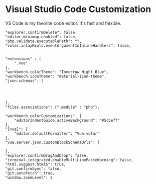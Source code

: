 # Visual Studio Code Customization

VS Code is my favorite code editor. It's fast and flexible.



    "explorer.confirmDelete": false,
    "editor.minimap.enabled": false,
    "php.validate.executablePath": "",
    "volar.inlayHints.eventArgumentInInlineHandlers": false,
 
 
    "extensions" : [
        ".vue"
    ],
    "workbench.colorTheme": "Tomorrow Night Blue",
    "workbench.iconTheme": "material-icon-theme",
    "json.schemas": [
    

 
 
    ],
    "files.associations": {".module" : "php"},
   
    "workbench.colorCustomizations": {
        "editorIndentGuide.activeBackground": "#5c5eff"
    },
    "[vue]": {
        "editor.defaultFormatter": "Vue.volar"
    },
    "vue.server.json.customBlockSchemaUrls": {
       
    },
    "explorer.confirmDragAndDrop": false,
    "terminal.integrated.enableMultiLinePasteWarning": false,
    "html.suggest.html5": true,
    "git.confirmSync": false,
    "git.autofetch": true,
    "window.zoomLevel": 2
 
 
